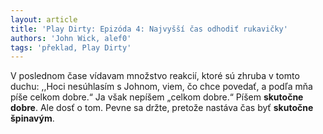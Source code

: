 ```yaml
---
layout: article
title: 'Play Dirty: Epizóda 4: Najvyšší čas odhodiť rukavičky'
authors: 'John Wick, alef0'
tags: 'překlad, Play Dirty'
---
```


V poslednom čase vídavam množstvo
reakcií, ktoré sú zhruba v tomto
duchu: ,,Hoci nesúhlasím s Johnom,
viem, čo chce povedať, a podľa mňa
píše celkom dobre.“
Ja však nepíšem „celkom dobre.“
Píšem **skutočne dobre**.
Ale dosť o tom. Pevne sa držte,
pretože nastáva čas byť **skutočne špinavým**.
